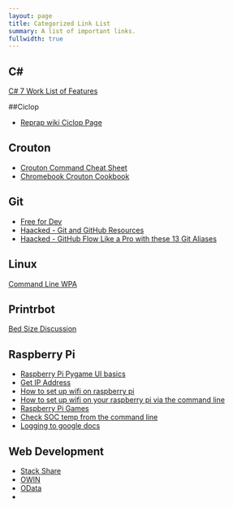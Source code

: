 ```yaml
---
layout: page
title: Categorized Link List
summary: A list of important links.
fullwidth: true
---
```


## C#
[C# 7 Work List of Features](https://github.com/dotnet/roslyn/issues/2136)

##Ciclop
+ [Reprap wiki Ciclop Page](http://reprap.org/wiki/Ciclop)

## Crouton
+ [Crouton Command Cheat Sheet](https://github.com/dnschneid/crouton/wiki/Crouton-Command-Cheat-Sheet)
+ [Chromebook Crouton Cookbook](http://tomwwolf.com/chromebook-14-compedium/chromebook-crouton-cookbook/)

## Git
+ [Free for Dev](https://github.com/ripienaar/free-for-dev)
+ [Haacked - Git and GitHub Resources](http://haacked.com/archive/2014/12/03/git-and-github-resources/)
+ [Haacked - GitHub Flow Like a Pro with these 13 Git Aliases](http://haacked.com/archive/2014/07/28/github-flow-aliases/)

## Linux
[Command Line WPA](http://linux.icydog.net/wpa.php)

## Printrbot

[Bed Size Discussion](http://www.printrbottalk.com/forum/viewtopic.php?f=22&t=8974)

## Raspberry Pi
+ [Raspberry Pi Pygame UI basics](http://jeremyblythe.blogspot.sg/2014/09/raspberry-pi-pygame-ui-basics.html)
+ [Get IP Address](https://www.raspberrypi.org/forums/viewtopic.php?f=63&t=79936)
+ [How to set up wifi on raspberry pi](http://www.averagemanvsraspberrypi.com/2014/10/how-to-set-up-wifi-on-raspberry-pi.html)
+ [How to set up wifi on your raspberry pi via the command line](http://www.howtogeek.com/167425/how-to-setup-wi-fi-on-your-raspberry-pi-via-the-command-line/)
+ [Raspberry Pi Games](http://www.raspians.com/Knowledgebase/1-debian-wheezy-games-repository-sudo-apt-get-install/)
+ [Check SOC temp from the command line](http://www.bitpi.co/2015/02/16/check-temperature-of-raspberry-pi-processor/)
+ [Logging to google docs](https://learn.adafruit.com/dht-humidity-sensing-on-raspberry-pi-with-gdocs-logging/connecting-to-googles-docs-updated)

## Web Development
+ [Stack Share](http://stackshare.io/)
+ [OWIN](http://owin.org/)
+ [OData](http://www.odata.org/)
+

